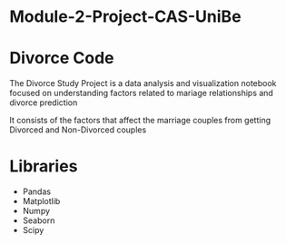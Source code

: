 # Module-2-Project-CAS-UniBe
<h1>Divorce Code</h1>
<p>The Divorce Study Project is a data analysis and visualization notebook focused on understanding factors related to mariage relationships and divorce prediction</p>
<p>It consists of the factors that affect the marriage couples from getting Divorced and Non-Divorced couples</p>
<h1>Libraries</h1>
<ul>
  <li>Pandas</li>
  <li>Matplotlib</li>
  <li>Numpy</li>
  <li>Seaborn</li>
  <li>Scipy</li>
</ul>